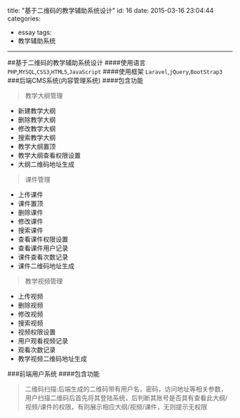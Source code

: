 title: "基于二维码的教学辅助系统设计"
id: 16
date: 2015-03-16 23:04:44
categories:
  - essay
tags:
  - 教学辅助系统
---
##基于二维码的教学辅助系统设计
####使用语言
`PHP`,`MYSQL`,`CSS3`,`HTML5`,`JavaScript`
####使用框架
`Laravel`,`jQuery`,`BootStrap3`
###后端CMS系统(内容管理系统)
####包含功能
>教学大纲管理

- 新建教学大纲
- 删除教学大纲
- 修改教学大纲
- 搜索教学大纲
- 教学大纲置顶
- 教学大纲查看权限设置
- 大纲二维码地址生成

>课件管理

- 上传课件
- 课件置顶
- 删除课件
- 修改课件
- 搜索课件
- 查看课件权限设置
- 查看课件用户记录
- 课件查看次数记录
- 课件二维码地址生成

>教学视频管理

- 上传视频
- 删除视频
- 修改视频
- 搜索视频
- 视频权限设置
- 用户观看视频记录
- 观看次数记录
- 教学视频二维码地址生成

###前端用户系统
####包含功能
>二维码扫描:后端生成的二维码带有用户名，密码，访问地址等相关参数，
用户扫描二维码后首先将其登陆系统，后判断其账号是否具有查看此大纲/视频/课件的权限，有则展示相应大纲/视频/课件，无则提示无权限